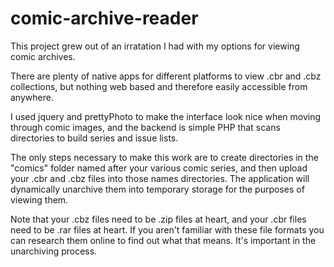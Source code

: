 comic-archive-reader
====================

This project grew out of an irratation I had with my options for viewing comic archives. 

There are plenty of native apps for different platforms to view .cbr and .cbz collections, but nothing web based and therefore easily accessible from anywhere.

I used jquery and prettyPhoto to make the interface look nice when moving through comic images, and the backend is simple PHP that scans directories to build series and issue lists.

The only steps necessary to make this work are to create directories in the "comics" folder named after your various comic series, and then upload your .cbr and .cbz files into those names directories. The application will dynamically unarchive them into temporary storage for the purposes of viewing them.

Note that your .cbz files need to be .zip files at heart, and your .cbr files need to be .rar files at heart. If you aren't familiar with these file formats you can research them online to find out what that means. It's important in the unarchiving process.

